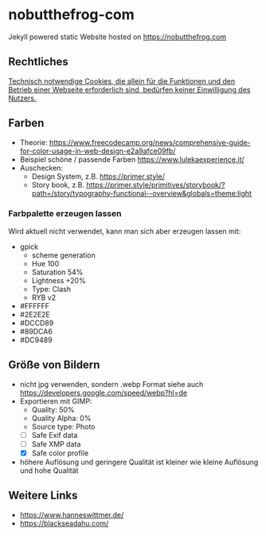 # nobutthefrog-com

Jekyll powered static Website hosted on https://nobutthefrog.com

## Rechtliches
[Technisch notwendige Cookies, die allein für die Funktionen und den Betrieb einer Webseite erforderlich sind, bedürfen keiner Einwilligung des Nutzers.](https://www.datenschutz.org/technisch-notwendige-cookies/)

## Farben
* Theorie: https://www.freecodecamp.org/news/comprehensive-guide-for-color-usage-in-web-design-e2a9afce09fb/
* Beispiel schöne / passende Farben https://www.lulekaexperience.it/
* Auschecken:
  * Design System, z.B. https://primer.style/
  * Story book, z.B. https://primer.style/primitives/storybook/?path=/story/typography-functional--overview&globals=theme:light


### Farbpalette erzeugen lassen
Wird aktuell nicht verwendet, kann man sich aber erzeugen lassen mit:
* gpick
  * scheme generation
  * Hue 100
  * Saturation 54%
  * Lightness +20%
  * Type: Clash
  * RYB v2
* #FFFFFF
* #2E2E2E
* #DCCD89
* #89DCA6
* #DC9489


## Größe von Bildern
* nicht jpg verwenden, sondern .webp Format siehe auch https://developers.google.com/speed/webp?hl=de
* Exportieren mit GIMP:
  * Quality: 50%
  * Quality Alpha: 0%
  * Source type: Photo
  * [ ] Safe Exif data
  * [ ] Safe XMP data
  * [x] Safe color profile
* höhere Auflösung und geringere Qualität ist kleiner wie kleine Auflösung und hohe Qualität

## Weitere Links
* https://www.hanneswittmer.de/
* https://blackseadahu.com/
